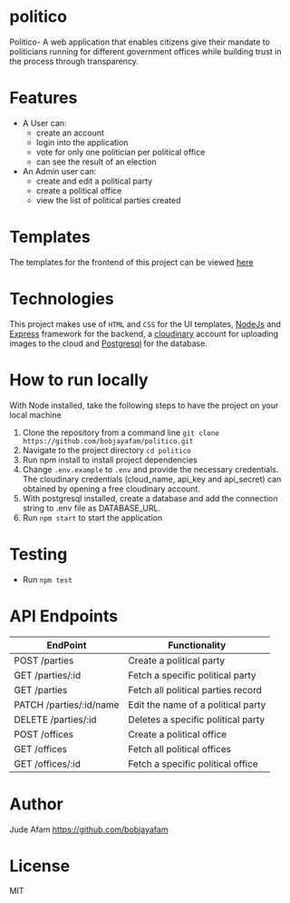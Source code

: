 # politico
Politico- A web application that enables citizens give their mandate to politicians running for different government offices while building trust in the process through transparency.

# Features
* A User can:
  * create an account
  * login into the application
  * vote for only one politician per political office
  * can see the result of an election
* An Admin user can:
  * create and edit a political party
  * create a political office
  * view the list of political parties created

# Templates
The templates for the frontend of this project can be viewed [here](https://bobjayafam.github.io/politico/UI)

# Technologies
This project makes use of `HTML` and `CSS` for the UI templates, [NodeJs](https://www.nodejs.org) and [Express](https://www.expressjs.com) framework for the backend, a [cloudinary](https://www.cloudinary.com) account for uploading images to the cloud and [Postgresql](https://www.postgresql.org/) for the database.

# How to run locally
With Node installed, take the following steps to have the project on your local machine
1. Clone the repository from a command line `git clone https://github.com/bobjayafam/politico.git`
2. Navigate to the project directory `cd politico`
3. Run npm install to install project dependencies
4. Change `.env.example` to `.env` and provide the necessary credentials. The cloudinary credentials (cloud_name, api_key and api_secret) can obtained by opening a free cloudinary account.
5. With postgresql installed, create a database and add the connection string to .env file as DATABASE_URL.
5. Run `npm start` to start the application

# Testing
- Run `npm test`

# API Endpoints
EndPoint                      |   Functionality
------------------------------|------------------------
POST /parties                 |   Create a political party
GET /parties/:id              |   Fetch a specific political party
GET /parties                  |   Fetch all political parties record
PATCH /parties/:id/name       |   Edit the name of a political party
DELETE /parties/:id           |   Deletes a specific political party
POST /offices                 |   Create a political office
GET /offices                  |   Fetch all political offices
GET /offices/:id              |   Fetch a specific political office

# Author
Jude Afam https://github.com/bobjayafam

# License
MIT


